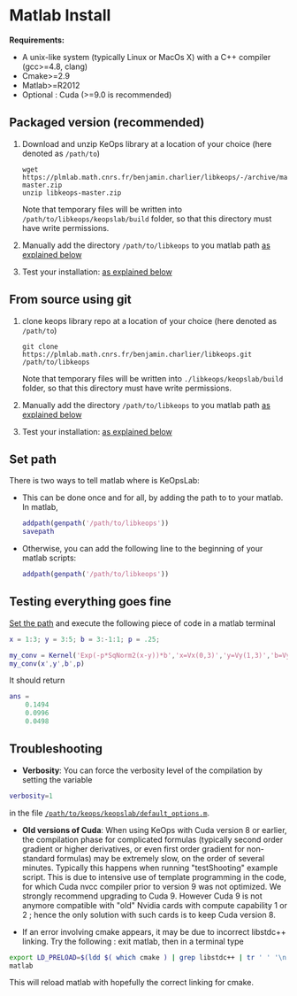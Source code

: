 # Matlab Install

**Requirements:**

- A unix-like system (typically Linux or MacOs X) with a C++ compiler (gcc>=4.8, clang)
- Cmake>=2.9
- Matlab>=R2012
- Optional : Cuda (>=9.0 is recommended)

## Packaged version (recommended)

1. Download and unzip KeOps library at a location of your choice (here denoted as ```/path/to```)

    ```
    wget https://plmlab.math.cnrs.fr/benjamin.charlier/libkeops/-/archive/master/libkeops-master.zip
    unzip libkeops-master.zip
    ```

    Note that temporary files will be written into ```/path/to/libkeops/keopslab/build```
folder, so that this directory must have write permissions.

2. Manually add the directory ```/path/to/libkeops``` to you matlab path [as explained below](#path)

3. Test your installation: [as explained below](#test)

## From source using git

1. clone keops library repo at a location of your choice (here denoted as ```/path/to```)
    
    ```
    git clone https://plmlab.math.cnrs.fr/benjamin.charlier/libkeops.git /path/to/libkeops
    ```

    Note that temporary files will be written into ```./libkeops/keopslab/build```
folder, so that this directory must have write permissions.

2. Manually add the directory ```/path/to/libkeops``` to you matlab path [as explained below](#path)

3. Test your installation: [as explained below](#test)

## Set path <a name="path"></a>

There is two ways to tell matlab where is KeOpsLab:

+ This can be done once and for all, by adding the path to to your matlab. In matlab,  

    ```matlab
    addpath(genpath('/path/to/libkeops'))
    savepath
    ```
+ Otherwise, you can add the following line to the beginning of your matlab scripts:

    ```matlab
    addpath(genpath('/path/to/libkeops'))
    ```

## Testing everything goes fine <a name="test"></a>

[Set the path](#path) and execute the following piece of code in a matlab terminal 

```matlab
x = 1:3; y = 3:5; b = 3:-1:1; p = .25;

my_conv = Kernel('Exp(-p*SqNorm2(x-y))*b','x=Vx(0,3)','y=Vy(1,3)','b=Vy(2,3)', 'p=Pm(3,1)');
my_conv(x',y',b',p)
```

It should return

```matlab
ans =
    0.1494
    0.0996
    0.0498
```

## Troubleshooting

- **Verbosity**: You can force the verbosity level of the compilation by setting the variable 

```matlab
verbosity=1
```
in the file [```/path/to/keops/keopslab/default_options.m```](https://plmlab.math.cnrs.fr/benjamin.charlier/libkeops/blob/master/keopslab/default_options.m). 

- **Old versions of Cuda**: When using KeOps with Cuda version 8 or earlier, the compilation phase for complicated formulas (typically second order gradient or higher derivatives, or even first order gradient for non-standard formulas) may be extremely slow, on the order of several minutes. Typically this happens when running "testShooting" example script. This is due to intensive use of template programming in the code, for which Cuda nvcc compiler prior to version 9 was not optimized. We strongly recommend upgrading to Cuda 9. However Cuda 9 is not anymore compatible with "old" Nvidia cards with compute capability 1 or 2 ; hence the only solution with such cards is to keep Cuda version 8.

- If an error involving cmake appears, it may be due to incorrect libstdc++ linking.
Try the following : exit matlab, then in a terminal type
```bash
export LD_PRELOAD=$(ldd $( which cmake ) | grep libstdc++ | tr ' ' '\n' | grep /)
matlab
```
This will reload matlab with hopefully the correct linking for cmake.
